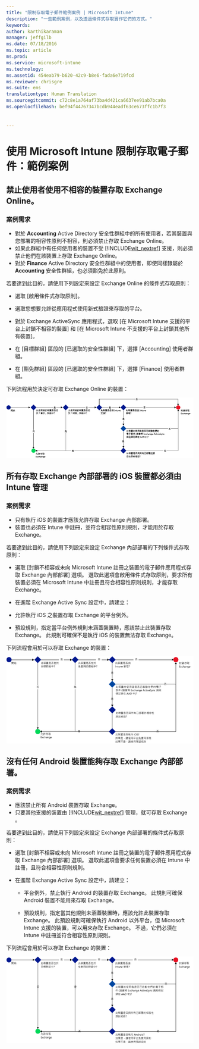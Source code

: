 ```yaml
---
title: "限制存取電子郵件範例案例 | Microsoft Intune"
description: "一些範例案例，以及透過條件式存取實作它們的方式。"
keywords: 
author: karthikaraman
manager: jeffgilb
ms.date: 07/18/2016
ms.topic: article
ms.prod: 
ms.service: microsoft-intune
ms.technology: 
ms.assetid: 454eab79-b620-42c9-b8e6-fada6e719fcd
ms.reviewer: chrisgre
ms.suite: ems
translationtype: Human Translation
ms.sourcegitcommit: c72c8e1a764af73ba4d421ca6637ee91ab7bca0a
ms.openlocfilehash: bef94f44767347bcdb944eadf63ce673ffc1b7f3


---
```


# 使用 Microsoft Intune 限制存取電子郵件：範例案例

## 禁止使用者使用不相容的裝置存取 Exchange Online。
### 案例需求
- 對於 **Accounting** Active Directory 安全性群組中的所有使用者，若其裝置與您部署的相容性原則不相容，則必須禁止存取 Exchange Online。
- 如果此群組中有任何使用者的裝置不受 [!INCLUDE[wit_nextref](../includes/wit_nextref_md.md)] 支援，則必須禁止他們在該裝置上存取 Exchange Online。
- 對於 **Finance** Active Directory 安全性群組中的使用者，即使同樣隸屬於 **Accounting** 安全性群組，也必須豁免於此原則。

若要達到此目的，請使用下列設定來設定 Exchange Online 的條件式存取原則：

-   選取 [啟用條件式存取原則]。

- 選取您想要允許從應用程式使用新式驗證來存取的平台。
- 對於 Exchange ActiveSync 應用程式，選取 [在 Microsoft Intune 支援的平台上封鎖不相容的裝置] 和 [在 Microsoft Intune 不支援的平台上封鎖其他所有裝置]。
-   在 [目標群組] 區段的 [已選取的安全性群組] 下，選擇 [Accounting] 使用者群組。

-   在 [豁免群組] 區段的 [已選取的安全性群組] 下，選擇 [Finance] 使用者群組。


下列流程用於決定可存取 Exchange Online 的裝置：

![裝置存取流程](./media/ConditionalAccess8-5.png)

## 所有存取 Exchange 內部部署的 iOS 裝置都必須由 Intune 管理
### 案例需求
- 只有執行 iOS 的裝置才應該允許存取 Exchange 內部部署。
- 裝置也必須在 Intune 中註冊，並符合相容性原則規則，才能用於存取 Exchange。

若要達到此目的，請使用下列設定來設定 Exchange 內部部署的下列條件式存取原則：

-   選取 [封鎖不相容或未向 Microsoft Intune 註冊之裝置的電子郵件應用程式存取 Exchange 內部部署] 選項。 選取此選項會啟用條件式存取原則，要求所有裝置必須在 Microsoft Intune 中註冊且符合相容性原則規則，才能存取 Exchange。

-   在進階 Exchange Active Sync 設定中，請建立：

  -   允許執行 iOS 之裝置存取 Exchange 的平台例外。   

  -   預設規則，指定當平台例外規則未涵蓋裝置時，應該禁止此裝置存取 Exchange。 此規則可確保不是執行 iOS 的裝置無法存取 Exchange。

下列流程會用於可以存取 Exchange 的裝置：

![裝置存取流程](./media/ConditionalAccess8-3.png)

## 沒有任何 Android 裝置能夠存取 Exchange 內部部署。
### 案例需求
- 應該禁止所有 Android 裝置存取 Exchange。
- 只要其他支援的裝置由 [!INCLUDE[wit_nextref](../includes/wit_nextref_md.md)] 管理，就可存取 Exchange 。

若要達到此目的，請使用下列設定來設定 Exchange 內部部署的條件式存取原則：

-   選取 [封鎖不相容或未向 Microsoft Intune 註冊之裝置的電子郵件應用程式存取 Exchange 內部部署] 選項。 選取此選項會要求任何裝置必須在 Intune 中註冊，且符合相容性原則規則。

- 在進階 Exchange Active Sync 設定中，請建立：
  -   平台例外，禁止執行 Android 的裝置存取 Exchange。 此規則可確保 Android 裝置不能用來存取 Exchange。

  -   預設規則，指定當其他規則未涵蓋裝置時，應該允許此裝置存取 Exchange。 此預設規則可確保執行 Android 以外平台，但 Microsoft Intune 支援的裝置，可以用來存取 Exchange。 不過，它們必須在 Intune 中註冊並符合相容性原則規則。

下列流程會用於可以存取 Exchange 的裝置：

![裝置存取流程](./media/ConditionalAccess8-4.png)



<!--HONumber=Jul16_HO3-->


